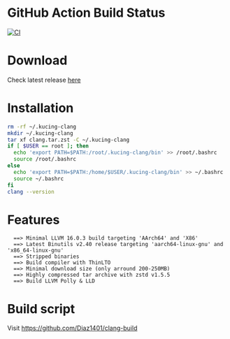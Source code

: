 # GitHub Action Build Status
[![CI](https://github.com/Diaz1401/clang-build/actions/workflows/build.yml/badge.svg?branch=main)](https://github.com/Diaz1401/clang-build/actions/workflows/build.yml)

# Download
Check latest release [here](https://github.com/Diaz1401/clang/releases/latest)

# Installation
```bash
rm -rf ~/.kucing-clang
mkdir ~/.kucing-clang
tar xf clang.tar.zst -C ~/.kucing-clang
if [ $USER == root ]; then
  echo 'export PATH=$PATH:/root/.kucing-clang/bin' >> /root/.bashrc
  source /root/.bashrc
else
  echo 'export PATH=$PATH:/home/$USER/.kucing-clang/bin' >> ~/.bashrc
  source ~/.bashrc
fi
clang --version
```
# Features
```
  ==> Minimal LLVM 16.0.3 build targeting 'AArch64' and 'X86'
  ==> Latest Binutils v2.40 release targeting 'aarch64-linux-gnu' and 'x86_64-linux-gnu'
  ==> Stripped binaries
  ==> Build compiler with ThinLTO
  ==> Minimal download size (only arround 200-250MB)
  ==> Highly compressed tar archive with zstd v1.5.5
  ==> Build LLVM Polly & LLD
```
# Build script

  Visit https://github.com/Diaz1401/clang-build
